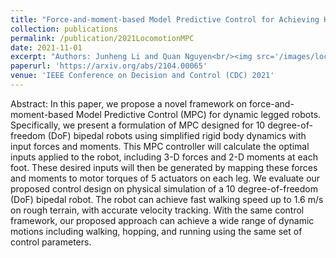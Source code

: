 ```yaml
---
title: "Force-and-moment-based Model Predictive Control for Achieving Highly Dynamic Locomotion on Bipedal Robots"
collection: publications
permalink: /publication/2021LocomotionMPC
date: 2021-11-01
excerpt: "Authors: Junheng Li and Quan Nguyen<br/><img src='/images/locomotionMPC.gif'>"
paperurl: 'https://arxiv.org/abs/2104.00065'
venue: 'IEEE Conference on Decision and Control (CDC) 2021'
---
```


Abstract: In this paper, we propose a novel framework on force-and-moment-based Model Predictive Control (MPC) for dynamic legged robots. Specifically, we present a formulation of MPC designed for 10 degree-of-freedom (DoF) bipedal robots using simplified rigid body dynamics with input forces and moments. This MPC controller will calculate the optimal inputs applied to the robot, including 3-D forces and 2-D moments at each foot. These desired inputs will then be generated by mapping these forces and moments to motor torques of 5 actuators on each leg. We evaluate our proposed control design on physical simulation of a 10 degree-of-freedom (DoF) bipedal robot. The robot can achieve fast walking speed up to 1.6 m/s on rough terrain, with accurate velocity tracking. With the same control framework, our proposed approach can achieve a wide range of dynamic motions including walking, hopping, and running using the same set of control parameters.
